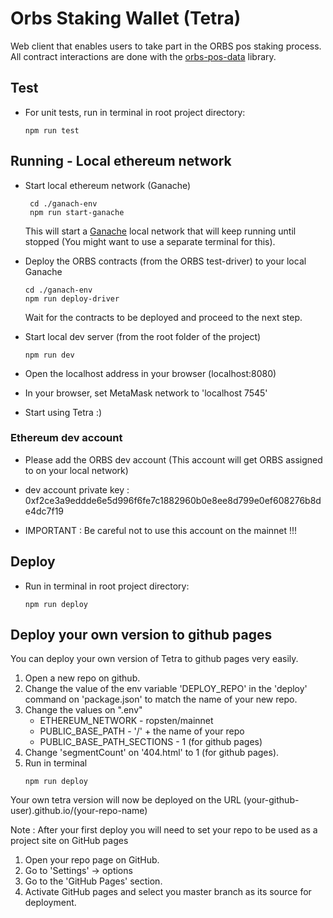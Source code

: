# Orbs Staking Wallet (Tetra)
Web client that enables users to take part in the ORBS pos staking process.
All contract interactions are done with the [orbs-pos-data](https://github.com/orbs-network/orbs-ethereum-contracts-v1) library.

## Test

* For unit tests, run in terminal in root project directory:

  ```
  npm run test
  ``` 

## Running - Local ethereum network

* Start local ethereum network (Ganache)
   ```
    cd ./ganach-env
    npm run start-ganache
   ```
  This will start a [Ganache](https://www.trufflesuite.com/ganache) local network that will keep running until stopped (You might want to use a separate terminal for this).
   
* Deploy the ORBS contracts (from the ORBS test-driver) to your local Ganache
    ```
    cd ./ganach-env
    npm run deploy-driver
   ```
    Wait for the contracts to be deployed and proceed to the next step.

* Start local dev server (from the root folder of the project)

  ```
  npm run dev
  ```    

* Open the localhost address in your browser (localhost:8080)

* In your browser, set MetaMask network to 'localhost 7545' 

* Start using Tetra :)

### Ethereum dev account

* Please add the ORBS dev account (This account will get ORBS assigned to on your local network)

* dev account private key :  0xf2ce3a9eddde6e5d996f6fe7c1882960b0e8ee8d799e0ef608276b8de4dc7f19

* IMPORTANT : Be careful not to use this account on the mainnet !!!

## Deploy 
* Run in terminal in root project directory:

  ```
  npm run deploy
  ``` 
  
## Deploy your own version to github pages
You can deploy your own version of Tetra to github pages very easily.

1. Open a new repo on github.
2. Change the value of the env variable 'DEPLOY_REPO' in the 'deploy' command on 'package.json' to match the name of your new repo.
3. Change the values on ".env"
    - ETHEREUM_NETWORK - ropsten/mainnet
    - PUBLIC_BASE_PATH - '/' + the name of your repo
    - PUBLIC_BASE_PATH_SECTIONS - 1 (for github pages)
4. Change 'segmentCount' on '404.html' to 1 (for github pages). 
5. Run in terminal 
    ```
    npm run deploy
    ```  

Your own tetra version will now be deployed on the URL (your-github-user).github.io/(your-repo-name)

Note : After your first deploy you will need to set your repo to be used as a project site on GitHub pages
1. Open your repo page on GitHub.
2. Go to 'Settings' -> options
3. Go to the 'GitHub Pages' section.
4. Activate GitHub pages and select you master branch as its source for deployment.
